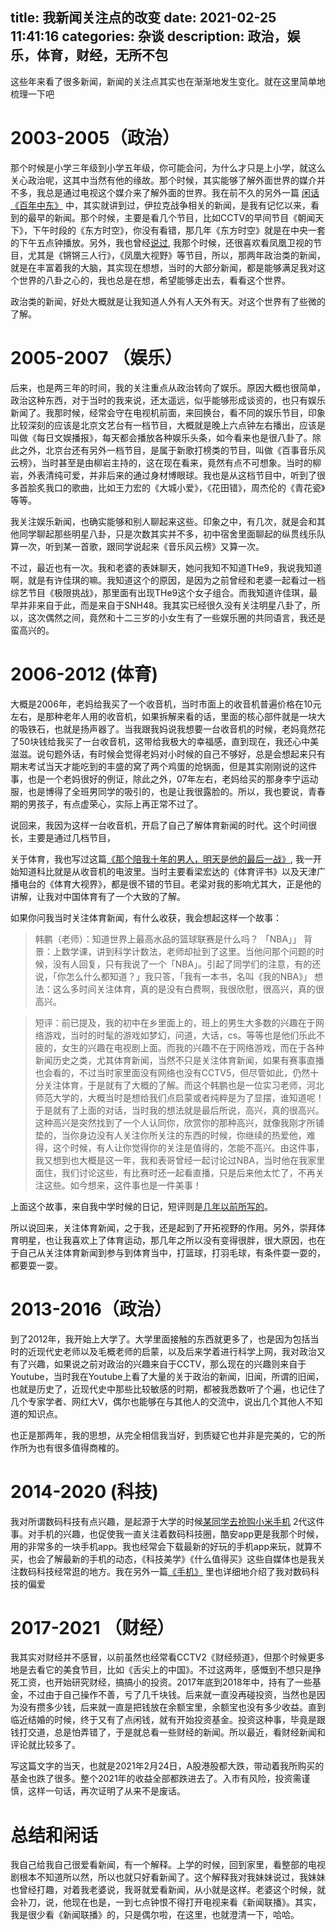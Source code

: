 
title: 我新闻关注点的改变
date: 2021-02-25 11:41:16
categories: 杂谈
description: 政治，娱乐，体育，财经，无所不包
---

这些年来看了很多新闻，新闻的关注点其实也在渐渐地发生变化。就在这里简单地梳理一下吧


# 2003-2005（政治）

那个时候是小学三年级到小学五年级，你可能会问，为什么才只是上小学，就这么关心政治呢，这其中当然有他的缘故。那个时候，其实能够了解外面世界的媒介并不多，我总是通过电视这个媒介来了解外面的世界。我在前不久的另外一篇 [闲话《百年中东》](/2021/01/19/2021/%E7%99%BE%E5%B9%B4%E4%B8%AD%E4%B8%9C/) 中，其实就讲到过，伊拉克战争相关的新闻，是我有记忆以来，看到的最早的新闻。那个时候，主要是看几个节目，比如CCTV的早间节目《朝闻天下》，下午时段的《东方时空》，你没有看错，那几年《东方时空》就是在中央一套的下午五点钟播放。另外，我也曾经[说过](/2016/08/27/201608/a-trip-to-peking-university/), 我那个时候，还很喜欢看凤凰卫视的节目，尤其是《锵锵三人行》，《凤凰大视野》等节目，所以，那两年政治类的新闻，就是在丰富着我的大脑，其实现在想想，当时的大部分新闻，都是能够满足我对这个世界的八卦之心的，我也总是在想，希望能够走出去，看看这个世界。

政治类的新闻，好处大概就是让我知道人外有人天外有天。对这个世界有了些微的了解。


# 2005-2007 （娱乐）

后来，也是两三年的时间，我的关注重点从政治转向了娱乐。原因大概也很简单，政治这种东西，对于当时的我来说，还太遥远，似乎能够形成谈资的，也只有娱乐新闻了。我那时候，经常会守在电视机前面，来回换台，看不同的娱乐节目，印象比较深刻的应该是北京文艺台有一档节目，大概就是晚上六点钟左右播出，应该是叫做《每日文娱播报》，每天都会播放各种娱乐头条，如今看来也是很八卦了。除此之外，北京台还有另外一档节目，是属于新歌打榜类的节目，叫做《百事音乐风云榜》，当时甚至是由柳岩主持的，这在现在看来，竟然有点不可想象。当时的柳岩，外表清纯可爱，并非后来的通过身材博眼球。我也是从这档节目中，听到了很多首脍炙我口的歌曲，比如王力宏的《大城小爱》，《花田错》，周杰伦的《青花瓷》等等。

我关注娱乐新闻，也确实能够和别人聊起来这些。印象之中，有几次，就是会和其他同学聊起那些明星八卦，只是次数其实并不多，初中宿舍里面聊起的纵贯线乐队算一次，听到某一首歌，跟同学说起来《音乐风云榜》又算一次。

不过，最近也有一次。我和老婆的表妹聊天，她问我知不知道THe9，我说我知道啊，就是有许佳琪的嘛。我知道这个的原因，是因为之前曾经和老婆一起看过一档综艺节目《极限挑战》，那里面有出现THe9这个女子组合。而我知道许佳琪，最早并非来自于此，而是来自于SNH48。我其实已经很久没有关注明星八卦了，所以，这次偶然之间，竟然和十二三岁的小女生有了一些娱乐圈的共同语言，我还是蛮高兴的。


# 2006-2012 (体育)

大概是2006年，老妈给我买了一个收音机，当时市面上的收音机普遍价格在10元左右，是那种老年人用的收音机，如果拆解来看的话，里面的核心部件就是一块大的吸铁石，也就是扬声器了。当我跟我妈说我想要一台收音机的时候，老妈竟然花了50块钱给我买了一台收音机，这带给我极大的幸福感，直到现在，我还心中美滋滋。说句题外话，有时候会觉得老妈对小时候的自己不够好，总是会想起来只有期末考试当天才能吃到的丰盛的窝了两个鸡蛋的炝锅面，但是其实刚刚说的这件事，也是一个老妈很好的例证，除此之外，07年左右，老妈给买的那身李宁运动服，也是博得了全班男同学的吸引的，也是让我很露脸的。所以，我也要说，青春期的男孩子，有点虚荣心，实际上再正常不过了。

说回来，我因为这样一台收音机，开启了自己了解体育新闻的时代。这个时间很长，主要是通过几档节目，

关于体育，我也写过这篇[《那个陪我十年的男人，明天是他的最后一战》](https://zhuanlan.zhihu.com/p/20746522), 我一开始知道科比就是从收音机的电波里。当时主要看梁宏达的《体育评书》以及天津广播电台的《体育大视界》，都是很不错的节目。老梁对我的影响尤其大，正是他的讲解，让我对中国体育有了一个大致的了解。

如果你问我当时关注体育新闻，有什么收获，我会想起这样一个故事：


>韩鹏（老师）：知道世界上最高水品的篮球联赛是什么吗？
>「NBA」」
>背景：上数学课，讲到科学计数法，老师却扯到了这里。当他问那个问题的时候，没有人回复，只有我说了一个「NBA」。引起了同学们的注意，有的还说，「你怎么什么都知道？」我只答，「我有一本书，名叫《我的NBA》」
>想法：这么多时间关注体育，真的是没有白费啊，我很欣慰，很高兴，真的很高兴。


>短评：前已提及，我的初中在乡里面上的，班上的男生大多数的兴趣在于网络游戏，当时的时髦的游戏如梦幻，问道，大话，cs。等等也是他们乐此不疲的，女生的兴趣在电视剧上面。而我的兴趣不在于网络游戏，而在于各种新闻历史之类，尤其体育新闻，当然不只是关注体育新闻，如果有赛事直播也会看的，不过当时家里面没有网络也没有CCTV5，但尽管如此，仍然十分关注体育，于是就有了大概的了解。而这个韩鹏也是一位实习老师，河北师范大学的，大概当时是想给我们点启蒙或者纯粹是为了显摆，谁知道呢！于是就有了上面的对话，当时我的想法就是最后所说，高兴，真的很高兴。这种高兴是突然找到了一个人认同你，欣赏你的那种高兴，就像我刚才所铺垫的，当你身边没有人关注你所关注的东西的时候，你继续的热爱他，难得，这个时候，有人让你觉得你的关注是值得的，怎能不高兴。由这件事，我又想到也大概是这一年，我和表哥曾经一起讨论过NBA，当时他在我家里面住，我们讨论这些，有比赛时还一起看直播，只是后来他太忙了，不再关注这些。如今想来，这件事也是一件美事！

上面这个故事，来自我中学时候的日记，短评则是[几年以前所写的](https://hktkdy.com/2015/02/15/201502/021502/)。

所以说回来，关注体育新闻，之于我，还是起到了开拓视野的作用。另外，崇拜体育明星，也让我喜欢上了体育运动，那几年之所以没有变得很胖，很大原因，也在于自己从关注体育新闻到参与到体育当中，打篮球，打羽毛球，有条件耍一耍的，都要耍一耍。


# 2013-2016（政治）

到了2012年，我开始上大学了。大学里面接触的东西就更多了，也是因为包括当时的近现代史老师以及毛概老师的启蒙，以及后来学着进行科学上网，我对政治又有了兴趣，如果说之前对政治的兴趣来自于CCTV，那么现在的兴趣则来自于Youtube，当时我在Youtube上看了大量的关于政治的新闻，旧闻，所谓的旧闻，也就是历史了，近现代史中那些比较敏感的时期，都被我悉数听了个遍，也记住了几个专家学者、网红大V，偶尔也能够在与其他人的交流中，说出几个其他人不知道的知识点。

也正是那两年，我的思想，从完全相信我当好，到质疑它也并非是完美的，它的所作所为也有很多值得商榷的。

# 2014-2020 (科技)

我对所谓数码科技有点兴趣，是起源于大学的时候[某同学去抢购小米手机](https://www.jianshu.com/p/cbef43e6bcec) 2代这件事。对手机的兴趣，也促使我一直关注着数码科技圈，酷安app更是我那个时候，用的非常多的一块手机app。我也经常会下载最新的好玩的手机app来玩，就算不买，也会了解最新的手机的动态，《科技美学》《什么值得买》这些自媒体也是我关注数码科技经常逛的地方。我在另外一篇[《手机》](/2020/08/19/2020/%E6%89%8B%E6%9C%BA/) 里也详细地介绍了我对数码科技的偏爱


# 2017-2021 （财经）

我其实对财经并不感冒，以前虽然也经常看CCTV2《财经频道》，但那个时候更多地是去看它的美食节目，比如《舌尖上的中国》。不过这两年，感慨到不想只是挣死工资，也开始研究财经，搞搞小的投资。2017年底到2018年中，持有了一些基金，不过由于自己操作不善，亏了几千块钱。后来就一直没再碰投资，当然也是因为没有攒多少钱，后来就一直是把钱放在余额宝里，余额宝也没有多少收益。直到临近结婚的时候，终于又有了点闲钱，就有开始投资基金。投资这种事，毕竟是跟钱打交道，总是怕弄错了，于是就总看一些财经的新闻。所以最近，看财经新闻和评论就比较多了。

写这篇文字的当天，也就是2021年2月24日，A股港股都大跌，带动着我所购买的基金也跌了很多。整个2021年的收益全部都跌进去了。入市有风险，投资需谨慎，这样一句话，再次证明了从来不是废话。


# 总结和闲话

我自己给我自己很爱看新闻，有一个解释。上学的时候，回到家里，看整部的电视剧根本不知道所以然，所以也就只好看新闻了。这个解释我对我妹妹说过，我妹妹也曾经打趣，对着我老婆说，我哥就爱看新闻，从小就是这样。老婆这个时候，就会补刀，说，他现在也是，一到七点钟恨不得打开电视来看《新闻联播》。其实，我是很少看《新闻联播》的，只是偶尔啦，在这里，也就澄清一下，哈哈。


